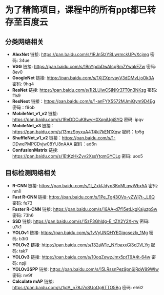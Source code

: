 # 为了精简项目，课程中的所有ppt都已转存至百度云

## 分类网络相关
- **AlexNet** 链接: https://pan.baidu.com/s/1RJn5lzY8LwrmckUPvXcjmg  密码: 34ue
- **VGG** 链接: https://pan.baidu.com/s/1BnYpdaDwAIcgRm7YwakEZw  密码: 8ev0
- **GoogleNet** 链接: https://pan.baidu.com/s/1XjZXprvayV3dDMvLjoOk3A  密码: 9hq4
- **ResNet** 链接: https://pan.baidu.com/s/1I2LUlwCSjNKr37T0n3NKzg  密码: f1s9
- **ResNext** 链接：https://pan.baidu.com/s/1-anFYX5572MJmiQym9D4Eg 密码：f8ob 
- **MobileNet_v1_v2** 链接: https://pan.baidu.com/s/1ReDDCuK8wyH0XqniUgiSYQ  密码: ipqv
- **MobileNet_v3**  链接：https://pan.baidu.com/s/13mzSpyxuA4T4ki7kEN1Xqw 密码：fp5g 
- **ShuffleNet_v1_v2** 链接：https://pan.baidu.com/s/1-DDwePMPCDvjw08YU8nAAA 密码：ad6n 
- **ConfusionMatrix** 链接: https://pan.baidu.com/s/1EtKzHkZyv2XssYtqmGYCLg  密码: uoo5


## 目标检测网络相关
- **R-CNN** 链接: https://pan.baidu.com/s/1l_ZxkfJdyp3KoMLqwWbx5A  密码: nm1l
- **Fast R-CNN** 链接: https://pan.baidu.com/s/1Pe_Tg43OVo-yZWj7t-_L6Q  密码: fe73
- **Faster R-CNN** 链接: https://pan.baidu.com/s/16AA-d7f15etLkgKajuzpSw  密码: 73h6
- **SSD** 链接: https://pan.baidu.com/s/15zF3GhIdg-E_tZX2Y2X-rw  密码: u7k1
- **YOLOv1** 链接: https://pan.baidu.com/s/1vVyUNQHYEGjqosezlx_1Mg  密码: b3i0
- **YOLOv2** 链接: https://pan.baidu.com/s/132aW1e_NYbaxxGi3cDVLYg  密码: tak7
- **YOLOv3** 链接: https://pan.baidu.com/s/10oqZewzJmx5ptT9A4t-64w  密码: npji
- **YOLOv3SPP** 链接: https://pan.baidu.com/s/15LRssnPez9pn6jRpW89Wlw  密码: nv9f
- **Calculate mAP** 链接: https://pan.baidu.com/s/1jdA_n78J7nSUoOg6TTO5Bg  密码: eh62



